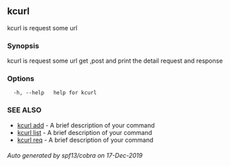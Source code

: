 ## kcurl

kcurl is request some url

### Synopsis

kcurl is request some url get ,post and print the detail request and response

### Options

```
  -h, --help   help for kcurl
```

### SEE ALSO

* [kcurl add](kcurl_add.md)	 - A brief description of your command
* [kcurl list](kcurl_list.md)	 - A brief description of your command
* [kcurl req](kcurl_req.md)	 - A brief description of your command

###### Auto generated by spf13/cobra on 17-Dec-2019
